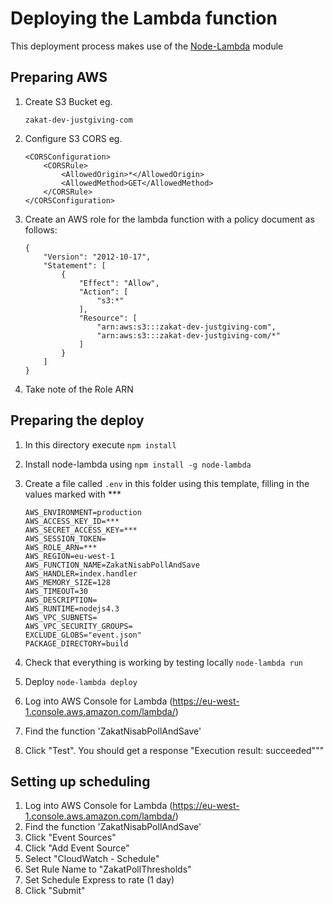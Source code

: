 # Deploying the Lambda function
This deployment process makes use of the [Node-Lambda](https://www.npmjs.com/package/node-lambda) module

## Preparing AWS

1. Create S3 Bucket eg. 

    ```zakat-dev-justgiving-com```

2. Configure S3 CORS eg.

    ```
    <CORSConfiguration>
        <CORSRule>
            <AllowedOrigin>*</AllowedOrigin>
            <AllowedMethod>GET</AllowedMethod>
        </CORSRule>
    </CORSConfiguration>
    ```

3. Create an AWS role for the lambda function with a policy document as follows:

    ```
    {
        "Version": "2012-10-17",
        "Statement": [
            {
                "Effect": "Allow",
                "Action": [
                    "s3:*"
                ],
                "Resource": [
                    "arn:aws:s3:::zakat-dev-justgiving-com",
                    "arn:aws:s3:::zakat-dev-justgiving-com/*"
                ]
            }
        ]
    }
    ```

4. Take note of the Role ARN



## Preparing the deploy

1. In this directory execute ```npm install```

2. Install node-lambda using ```npm install -g node-lambda```

3. Create a file called ```.env``` in this folder using this template, filling in the values marked with ***

    ```
    AWS_ENVIRONMENT=production
    AWS_ACCESS_KEY_ID=***
    AWS_SECRET_ACCESS_KEY=***
    AWS_SESSION_TOKEN=
    AWS_ROLE_ARN=***
    AWS_REGION=eu-west-1
    AWS_FUNCTION_NAME=ZakatNisabPollAndSave
    AWS_HANDLER=index.handler
    AWS_MEMORY_SIZE=128
    AWS_TIMEOUT=30
    AWS_DESCRIPTION=
    AWS_RUNTIME=nodejs4.3
    AWS_VPC_SUBNETS=
    AWS_VPC_SECURITY_GROUPS=
    EXCLUDE_GLOBS="event.json"
    PACKAGE_DIRECTORY=build
    ```

4. Check that everything is working by testing locally ```node-lambda run```
5. Deploy ```node-lambda deploy```
6. Log into AWS Console for Lambda (https://eu-west-1.console.aws.amazon.com/lambda/)
7. Find the function 'ZakatNisabPollAndSave'
8. Click "Test". You should get a response "Execution result: succeeded"""

## Setting up scheduling
1. Log into AWS Console for Lambda (https://eu-west-1.console.aws.amazon.com/lambda/)
2. Find the function 'ZakatNisabPollAndSave'
3. Click "Event Sources"
4. Click "Add Event Source"
5. Select "CloudWatch - Schedule"
6. Set Rule Name to "ZakatPollThresholds"
7. Set Schedule Express to rate (1 day)
8. Click "Submit"
